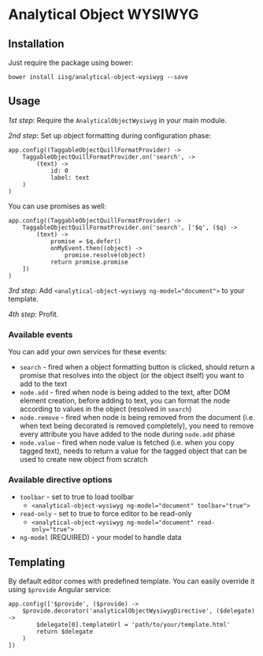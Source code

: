 # Analytical Object WYSIWYG

## Installation

Just require the package using bower:

```
bower install iisg/analytical-object-wysiwyg --save
```

## Usage

*1st step*: Require the `AnalyticalObjectWysiwyg` in your main module.

*2nd step*: Set up object formatting during configuration phase:

    app.config((TaggableObjectQuillFormatProvider) ->
        TaggableObjectQuillFormatProvider.on('search', ->
            (text) ->
                id: 0
                label: text
        )
    )
    
You can use promises as well:

    app.config((TaggableObjectQuillFormatProvider) ->
        TaggableObjectQuillFormatProvider.on('search', ['$q', ($q) ->
            (text) ->
                promise = $q.defer()
                onMyEvent.then((object) ->
                    promise.resolve(object)
                return promise.promise
        ])
    )

*3rd step*: Add `<analytical-object-wysiwyg ng-model="document">` to your template.

*4th step*: Profit.

### Available events

You can add your own services for these events:

* `search` - fired when a object formatting button is clicked, should return a promise that resolves into the object (or the object itself) you want to add to the text
* `node.add` - fired when node is being added to the text, after DOM element creation, before adding to text, you can format the node according to values in the object (resolved in `search`)
* `node.remove` - fired when node is being removed from the document (i.e. when text being decorated is removed completely), you need to remove every attribute you have added to the node during `node.add` phase
* `node.value` - fired when node value is fetched (i.e. when you copy tagged text), needs to return a value for the tagged object that can be used to create new object from scratch

### Available directive options

* `toolbar` - set to true to load toolbar
    * `<analytical-object-wysiwyg ng-model="document" toolbar="true">`
* `read-only` - set to true to force editor to be read-only
    * `<analytical-object-wysiwyg ng-model="document" read-only="true">`
* `ng-model` (REQUIRED) - your model to handle data

## Templating

By default editor comes with predefined template. You can easily override it using `$provide` Angular service:

    app.config(['$provide', ($provide) ->
        $provide.decorator('analyticalObjectWysiwygDirective', ($delegate) ->
            $delegate[0].templateUrl = 'path/to/your/template.html'
            return $delegate
        )
    ])
